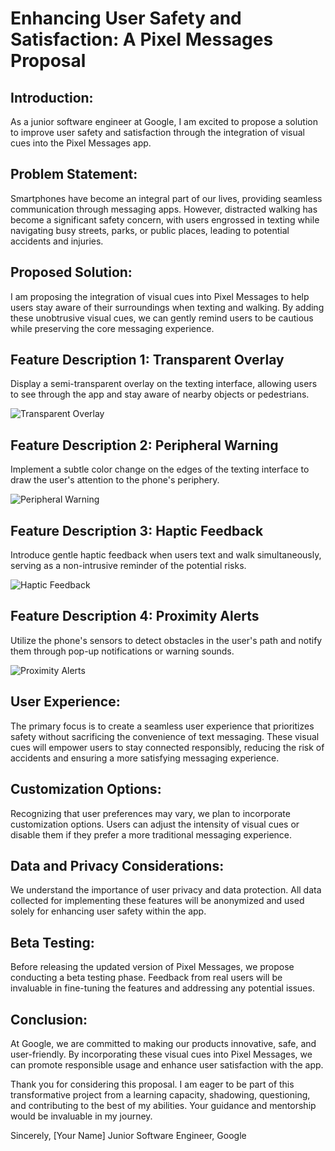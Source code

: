 # Enhancing User Safety and Satisfaction: A Pixel Messages Proposal

## Introduction:
As a junior software engineer at Google, I am excited to propose a solution to improve user safety and satisfaction through the integration of visual cues into the Pixel Messages app.

## Problem Statement:
Smartphones have become an integral part of our lives, providing seamless communication through messaging apps. However, distracted walking has become a significant safety concern, with users engrossed in texting while navigating busy streets, parks, or public places, leading to potential accidents and injuries.

## Proposed Solution:
I am proposing the integration of visual cues into Pixel Messages to help users stay aware of their surroundings when texting and walking. By adding these unobtrusive visual cues, we can gently remind users to be cautious while preserving the core messaging experience.

## Feature Description 1: Transparent Overlay
Display a semi-transparent overlay on the texting interface, allowing users to see through the app and stay aware of nearby objects or pedestrians.

![Transparent Overlay](Vision_Images/transparent_overlay.png)

## Feature Description 2: Peripheral Warning
Implement a subtle color change on the edges of the texting interface to draw the user's attention to the phone's periphery.

![Peripheral Warning](Vision_Images/peripheral_warning.png)

## Feature Description 3: Haptic Feedback
Introduce gentle haptic feedback when users text and walk simultaneously, serving as a non-intrusive reminder of the potential risks.

![Haptic Feedback](Vision_Images/haptic_feedback.png)

## Feature Description 4: Proximity Alerts
Utilize the phone's sensors to detect obstacles in the user's path and notify them through pop-up notifications or warning sounds.

![Proximity Alerts](Vision_Images/proximity_alerts.png)

## User Experience:
The primary focus is to create a seamless user experience that prioritizes safety without sacrificing the convenience of text messaging. These visual cues will empower users to stay connected responsibly, reducing the risk of accidents and ensuring a more satisfying messaging experience.

## Customization Options:
Recognizing that user preferences may vary, we plan to incorporate customization options. Users can adjust the intensity of visual cues or disable them if they prefer a more traditional messaging experience.

## Data and Privacy Considerations:
We understand the importance of user privacy and data protection. All data collected for implementing these features will be anonymized and used solely for enhancing user safety within the app.

## Beta Testing:
Before releasing the updated version of Pixel Messages, we propose conducting a beta testing phase. Feedback from real users will be invaluable in fine-tuning the features and addressing any potential issues.

## Conclusion:
At Google, we are committed to making our products innovative, safe, and user-friendly. By incorporating these visual cues into Pixel Messages, we can promote responsible usage and enhance user satisfaction with the app.

Thank you for considering this proposal. I am eager to be part of this transformative project from a learning capacity, shadowing, questioning, and contributing to the best of my abilities. Your guidance and mentorship would be invaluable in my journey.

Sincerely,
[Your Name]
Junior Software Engineer, Google
